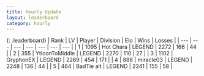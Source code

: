 ```yaml
---
title: Hourly Update
layout: leaderboard
category: hourly
---
```


{: .leaderboard}
| Rank | LV | Player | Division | Elo | Wins | Losses |
| --- | --- | --- | --- | --- | --- | --- |
| <span data-change="0">1</span> | 1095 | <span title="ID: 417840">Hot Chara</span> | LEGEND | <span data-change="0">2272</span> | <span data-change="0">166</span> | <span data-change="0">44</span> |
| <span data-change="0">2</span> | 355 | <span title="ID: 108623">YtIconToMiddle</span> | LEGEND | <span data-change="0">2270</span> | <span data-change="0">110</span> | <span data-change="0">27</span> |
| <span data-change="0">3</span> | 1102 | <span title="ID: 315148">GryphonEX</span> | LEGEND | <span data-change="0">2269</span> | <span data-change="0">454</span> | <span data-change="0">171</span> |
| <span data-change="0">4</span> | 888 | <span title="ID: 416373">miracle03</span> | LEGEND | <span data-change="0">2248</span> | <span data-change="0">136</span> | <span data-change="0">44</span> |
| <span data-change="0">5</span> | 464 | <span title="ID: 382502">BadTie alt</span> | LEGEND | <span data-change="6">2241</span> | <span data-change="1">155</span> | <span data-change="0">58</span> |